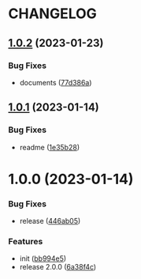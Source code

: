 # CHANGELOG

## [1.0.2](https://github.com/svoboda-rabstvo/react-intl-lint/compare/v1.0.1...v1.0.2) (2023-01-23)


### Bug Fixes

* documents ([77d386a](https://github.com/svoboda-rabstvo/react-intl-lint/commit/77d386a046f2816a85aa7c0bf38bceeb9992101e))

## [1.0.1](https://github.com/svoboda-rabstvo/react-intl-lint/compare/v1.0.0...v1.0.1) (2023-01-14)


### Bug Fixes

* readme ([1e35b28](https://github.com/svoboda-rabstvo/react-intl-lint/commit/1e35b283b74d0c0234f8687b815996947c9d8ac2))

# 1.0.0 (2023-01-14)


### Bug Fixes

* release ([446ab05](https://github.com/svoboda-rabstvo/react-intl-lint/commit/446ab0597f4de5878b0e5b69c5d2be366ca1ed5c))


### Features

* init ([bb994e5](https://github.com/svoboda-rabstvo/react-intl-lint/commit/bb994e564eb1d2a34e7bb19be508e7e821042bc0))
* release 2.0.0 ([6a38f4c](https://github.com/svoboda-rabstvo/react-intl-lint/commit/6a38f4c7f6ab20c3fb6ae6c2e1a90536b9080bb2))
